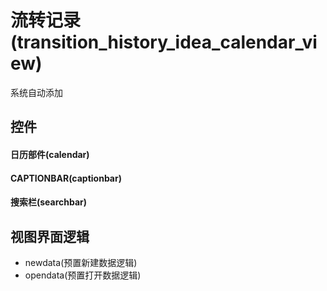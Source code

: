 # 流转记录(transition_history_idea_calendar_view)  <!-- {docsify-ignore-all} -->


系统自动添加




## 控件
#### 日历部件(calendar)

#### CAPTIONBAR(captionbar)

#### 搜索栏(searchbar)


## 视图界面逻辑
  * newdata(预置新建数据逻辑)
  * opendata(预置打开数据逻辑)


<script>
 const { createApp } = Vue
  createApp({
    data() {
      return {

      }
    }
  }).use(ElementPlus).mount('#app')
</script>
